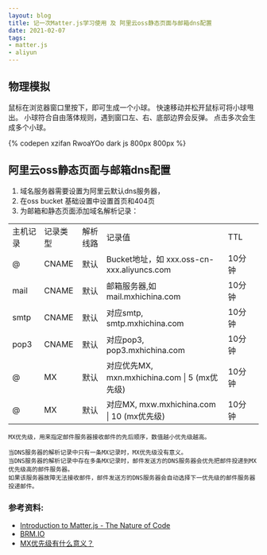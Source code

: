 ```yaml
---
layout: blog
title: 记一次Matter.js学习使用 及 阿里云oss静态页面与邮箱dns配置
date: 2021-02-07 
tags: 
- matter.js 
- aliyun
---
```

## 物理模拟  
鼠标在浏览器窗口里按下，即可生成一个小球。 快速移动并松开鼠标可将小球甩出。 小球符合自由落体规则，遇到窗口左、右、底部边界会反弹。 点击多次会生成多个小球。 


{% codepen xzifan RwoaYOo dark js 800px 800px %} 

## 阿里云oss静态页面与邮箱dns配置
1. 域名服务器需要设置为阿里云默认dns服务器，   
2. 在oss bucket 基础设置中设置首页和404页
3. 为邮箱和静态页面添加域名解析记录：  
<table>
    <tr>
        <td>主机记录</td>
        <td>记录类型</td>
        <td>解析线路</td>
        <td>记录值</td>
        <td>TTL</td>
    </tr>
    <tr>
        <td>@</td>
        <td>CNAME</td>
        <td>默认</td>
        <td>Bucket地址，如 xxx.oss-cn-xxx.aliyuncs.com</td>
        <td>10分钟</td>
        <td></td>
    </tr>
    <tr>
        <td>mail</td>
        <td>CNAME</td>
        <td>默认</td>
        <td>邮箱服务器,如 mail.mxhichina.com</td>
        <td>10分钟</td>
        <td></td>
    </tr>
    <tr>
        <td>smtp</td>
        <td>CNAME</td>
        <td>默认</td>
        <td>对应smtp, smtp.mxhichina.com</td>
        <td>10分钟</td>
        <td></td>
    </tr>
    <tr>
        <td>pop3</td>
        <td>CNAME</td>
        <td>默认</td>
        <td>对应pop3, pop3.mxhichina.com</td>
        <td>10分钟</td>
        <td></td>
    </tr>
    <tr>
        <td>@</td>
        <td>MX</td>
        <td>默认</td>
        <td>对应优先MX, mxn.mxhichina.com | 5 (mx优先级)</td>
        <td>10分钟</td>
    </tr>
    <tr>
        <td>@</td>
        <td>MX</td>
        <td>默认</td>
        <td>对应MX, mxw.mxhichina.com | 10 (mx优先级)</td>
        <td>10分钟</td>
    </tr>
</table>


    MX优先级，用来指定邮件服务器接收邮件的先后顺序，数值越小优先级越高。

    当DNS服务器的解析记录中只有一条MX记录时，MX优先级没有意义。
    当DNS服务器的解析记录中存在多条MX记录时，邮件发送方的DNS服务器会优先把邮件投递到MX优先级高的邮件服务器。
    如果该服务器故障无法接收邮件，邮件发送方的DNS服务器会自动选择下一优先级的邮件服务器投递邮件。

### 参考资料:  
- [Introduction to Matter.js - The Nature of Code](https://www.youtube.com/watch?v=urR596FsU68&ab_channel=TheCodingTrain)  
- [BRM.IO](https://brm.io/matter-js/)
- [MX优先级有什么意义？](https://support.huaweicloud.com/dns_faq/dns_faq_014.html)